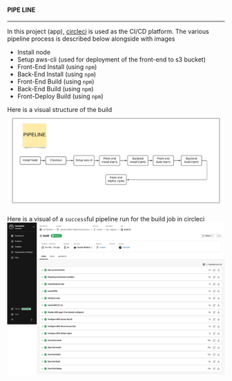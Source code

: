 #### PIPE LINE
___
In this project (app), [circleci](https://circleci.com/) is used as the CI/CD platform. The various pipeline process is 
described below alongside with images

- Install node
- Setup aws-cli (used for deployment of the front-end to s3 bucket)
- Front-End Install (using `npm`)
- Back-End Install (using `npm`)
- Front-End Build (using `npm`)
- Back-End Build (using `npm`)
- Front-Deploy Build (using `npm`)

Here is a visual structure of the build
![Piiple Line view](screenshots/pipeline-diagram.png)

Here is a visual of a `success`ful pipeline run for the build job in circleci
![Circleci build success](screenshots/circleCi/circleci-2.png)